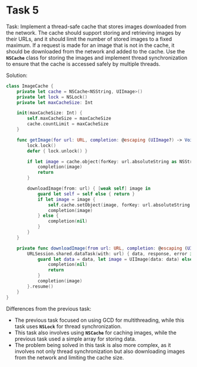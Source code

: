 # Task 5

Task: Implement a thread-safe cache that stores images downloaded from the
network. The cache should support storing and retrieving images by their URLs,
and it should limit the number of stored images to a fixed maximum. If a request
is made for an image that is not in the cache, it should be downloaded from the
network and added to the cache. Use the **`NSCache`** class for storing the
images and implement thread synchronization to ensure that the cache is accessed
safely by multiple threads.

Solution:

```swift
class ImageCache {
    private let cache = NSCache<NSString, UIImage>()
    private let lock = NSLock()
    private let maxCacheSize: Int

    init(maxCacheSize: Int) {
        self.maxCacheSize = maxCacheSize
        cache.countLimit = maxCacheSize
    }

    func getImage(for url: URL, completion: @escaping (UIImage?) -> Void) {
        lock.lock()
        defer { lock.unlock() }

        if let image = cache.object(forKey: url.absoluteString as NSString) {
            completion(image)
            return
        }

        downloadImage(from: url) { [weak self] image in
            guard let self = self else { return }
            if let image = image {
                self.cache.setObject(image, forKey: url.absoluteString as NSString)
                completion(image)
            } else {
                completion(nil)
            }
        }
    }

    private func downloadImage(from url: URL, completion: @escaping (UIImage?) -> Void) {
        URLSession.shared.dataTask(with: url) { data, response, error in
            guard let data = data, let image = UIImage(data: data) else {
                completion(nil)
                return
            }
            completion(image)
        }.resume()
    }
}
```

Differences from the previous task:

-   The previous task focused on using GCD for multithreading, while this task
    uses **`NSLock`** for thread synchronization.
-   This task also involves using **`NSCache`** for caching images, while the
    previous task used a simple array for storing data.
-   The problem being solved in this task is also more complex, as it involves
    not only thread synchronization but also downloading images from the network
    and limiting the cache size.
